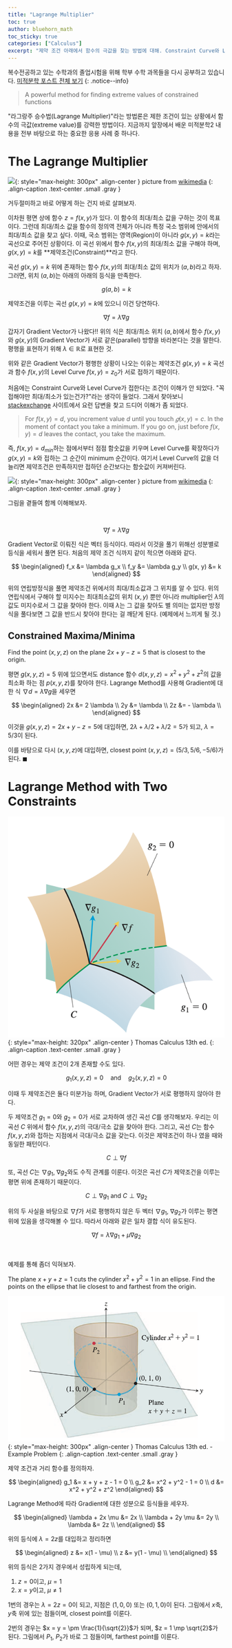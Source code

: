 ```yaml
---
title: "Lagrange Multiplier"
toc: true
author: bluehorn_math
toc_sticky: true
categories: ["Calculus"]
excerpt: "제약 조건 아래에서 함수의 극값을 찾는 방법에 대해. Constraint Curve와 Level Curve가 접할 때 최대/최소를 이룬다. 제약 조건이 두 개일 때는 Lagrange Multiplier가 2개 필요함. ✌️"
---
```


복수전공하고 있는 수학과의 졸업시험을 위해 학부 수학 과목들을 다시 공부하고 있습니다. [미적분학 포스트 전체 보기](/categories/calculus)
{: .notice--info}

> A powerful method for finding extreme values of constrained functions

"라그랑주 승수법(Lagrange Multiplier)"라는 방법론은 제한 조건이 있는 상황에서 함수의 극값(extreme value)를 강력한 방법이다. 지금까지 앞장에서 배운 미적분학2 내용을 전부 바탕으로 하는 중요한 응용 사례 중 하나다.

# The Lagrange Multiplier

![](https://upload.wikimedia.org/wikipedia/commons/thumb/f/fa/Lagrange_multiplier.png/300px-Lagrange_multiplier.png){: style="max-height: 300px" .align-center }
picture from [wikimedia](https://upload.wikimedia.org/wikipedia/commons/thumb/f/fa/Lagrange_multiplier.png/300px-Lagrange_multiplier.png)
{: .align-caption .text-center .small .gray }

거두절미하고 바로 어떻게 하는 건지 바로 살펴보자.

이차원 평면 상에 함수 $z = f(x, y)$가 있다. 이 함수의 최대/최소 값을 구하는 것이 목표이다. 그런데 최대/최소 값을 함수의 정의역 전체가 아니라 특정 국소 범위에 안에서의 최대/최소 값을 찾고 싶다. 이때, 국소 범위는 영역(Region)이 아니라 $g(x, y) = k$라는 곡선으로 주어진 상황이다. 이 곡선 위에서 함수 $f(x, y)$의 최대/최소 값을 구해야 하며, $g(x, y) = k$를 **제약조건(Constraint)**라고 한다.

곡선 $g(x, y) = k$ 위에 존재하는 함수 $f(x, y)$의 최대/최소 값의 위치가 $(a, b)$라고 하자. 그러면, 위치 $(a, b)$는 아래의 아래의 등식을 만족한다.

$$
g(a, b) = k
$$

제약조건을 이루는 곡선 $g(x, y) = k$에 있으니 이건 당연하다.

$$
\nabla f = \lambda \nabla g
$$

갑자기 Gradient Vector가 나왔다!! 위의 식은 최대/최소 위치 $(a, b)$에서 함수 $f(x, y)$와 $g(x, y)$의 Gradient Vector가 서로 같은(parallel) 방향을 바라본다는 것을 말한다. 평행을 표현하기 위해 $\lambda \in \mathbb{R}$로 표현한 것.

위와 같은 Gradient Vector가 평행한 상황이 나오는 이유는 제약조건 $g(x, y) = k$ 곡선과 함수 $f(x, y)$의 Level Curve $f(x, y) = z_0$가 서로 접하기 때문이다.

처음에는 Constraint Curve와 Level Curve가 접한다는 조건이 이해가 안 되었다. "꼭 접해야만 최대/최소가 있는건가?"라는 생각이 들었다. 그래서 찾아보니 [stackexchange](https://math.stackexchange.com/questions/1765722/in-lagrange-multiplier-why-level-curves-of-f-and-g-are-tangent-to-each-othe) 사이트에서 요런 답변을 찾고 드디어 이해가 좀 되었다.

> For $f(x, y) = d$, you increment value $d$ until you touch $𝑔(x, y)=c$. In the moment of contact you take a minimum. If you go on, just before $f(x, y) = d$ leaves the contact, you take the maximum.

즉, $f(x, y) = d_{min}$하는 점에서부터 점점 함숫값을 키우며 Level Curve를 확장하다가 $g(x, y) = k$와 접하는 그 순간이 minimum 순간이다. 여기서 Level Curve의 값을 더 늘리면 제약조건은 만족하지만 접하던 순간보다는 함숫값이 커져버린다.

![](https://upload.wikimedia.org/wikipedia/commons/thumb/f/fa/Lagrange_multiplier.png/300px-Lagrange_multiplier.png){: style="max-height: 300px" .align-center }
picture from [wikimedia](https://upload.wikimedia.org/wikipedia/commons/thumb/f/fa/Lagrange_multiplier.png/300px-Lagrange_multiplier.png)
{: .align-caption .text-center .small .gray }

그림을 곁들여 함께 이해해보자.

<br/>

$$
\nabla f = \lambda \nabla g
$$

Gradient Vector로 이뤄진 식은 벡터 등식이다. 따라서 이것을 풀기 위해선 성분별로 등식을 세워서 풀면 된다. 처음의 제약 조건 식까지 같이 적으면 아래와 같다.

$$
\begin{aligned}
f_x &= \lambda g_x \\
f_y &= \lambda g_y \\
g(x, y) &= k
\end{aligned}
$$

위의 연립방정식을 풀면 제약조건 위에서의 최대/최소값과 그 위치를 알 수 있다. 위의 연립식에서 구해야 할 미지수는 최대최소값의 위치 $(x, y)$ 뿐만 아니라 multiplier인 $\lambda$의 값도 미지수로서 그 값을 찾아야 한다. 이때 $\lambda$는 그 값을 찾아도 별 의미는 없지만 방정식을 풀다보면 그 값을 반드시 찾아야 한다는 걸 깨닫게 된다. (예제에서 느끼게 될 것.)


## Constrained Maxima/Minima

<div class="problem" markdown="1">

Find the point $(x, y, z)$ on the plane $2x + y - z = 5$ that is closest to the origin.

</div>

평면 $g(x, y, z) = 5$ 위에 있으면서도 distance 함수 $d(x, y, z) = x^2 + y^2 + z^2$의 값을 최소화 하는 점 $p(x, y, z)$를 찾아야 한다. Lagrange Method를 사용해 Gradient에 대한 식 $\nabla d = \lambda \nabla g$을 세우면

$$
\begin{aligned}
2x &= 2 \lambda \\
2y &= \lambda \\
2z &= - \lambda \\
\end{aligned}
$$

이것을 $g(x, y, z) = 2x + y - z = 5$에 대입하면, $2 \lambda + \lambda/2 + \lambda/2 = 5$가 되고, $\lambda = 5/3$이 된다.

이를 바탕으로 다시 $(x, y, z)$에 대입하면, closest point $(x, y, z) = (5/3, 5/6, -5/6)$가 된다. $\blacksquare$

# Lagrange Method with Two Constraints

![](/images/mathematics/calculus-2/lagrange-multiplier-with-two-constraints.png){: style="max-height: 320px" .align-center }
Thomas Calculus 13th ed.
{: .align-caption .text-center .small .gray }

어떤 경우는 제약 조건이 2개 존재할 수도 있다.

$$
g_1(x, y, z) = 0 \quad \text{and} \quad g_2(x, y, z) = 0
$$

이때 두 제약조건은 둘다 미분가능 하며, Gradient Vector가 서로 평행하지 않아야 한다.

두 제약조건 $g_1 = 0$와 $g_2 = 0$가 서로 교차하여 생긴 곡선 $C$를 생각해보자. 우리는 이 곡선 $C$ 위에서 함수 $f(x, y, z)$의 극대/극소 값을 찾아야 한다. 그리고, 곡선 $C$는 함수 $f(x, y, z)$와 접하는 지점에서 극대/극소 값을 갖는다. 이것은 제약조건이 하나 였을 때와 동일한 패턴이다.

$$
C \perp \nabla f
$$

또, 곡선 $C$는 $\nabla g_1$, $\nabla g_2$와도 수직 관계를 이룬다. 이것은 곡선 $C$가 제약조건을 이루는 평면 위에 존재하기 때문이다.

$$
C \perp \nabla g_1 \text{  and  } C \perp \nabla g_2
$$

위의 두 사실을 바탕으로 $\nabla f$가 서로 평행하지 않은 두 벡터 $\nabla g_1$, $\nabla g_2$가 이루는 평면 위에 있음을 생각해볼 수 있다. 따라서 아래와 같은 일차 결합 식이 유도된다.

$$
\nabla f = \lambda \nabla g_1 + \mu \nabla g_2
$$

<br/>

예제를 통해 좀더 익혀보자.

<div class="problem" markdown="1">

The plane $x + y + z = 1$ cuts the cylinder $x^2 + y^2 = 1$ in an ellipse. Find the points on the ellipse that lie closest to and farthest from the origin.

</div>

![](/images/mathematics/calculus-2/lagrange-multiplier-with-two-constraints-example.png){: style="max-height: 300px" .align-center }
Thomas Calculus 13th ed. - Example Problem
{: .align-caption .text-center .small .gray }

제약 조건과 거리 함수를 정의하자.

$$
\begin{aligned}
g_1 &= x + y + z - 1 = 0 \\
g_2 &= x^2 + y^2 - 1 = 0 \\
d   &= x^2 + y^2 + z^2
\end{aligned}
$$

Lagrange Method에 따라 Gradient에 대한 성분으로 등식들을 세우자.

$$
\begin{aligned}
\lambda + 2x \mu &= 2x \\
\lambda + 2y \mu &= 2y \\
\lambda &= 2z \\
\end{aligned}
$$

위의 등식에 $\lambda = 2z$를 대입하고 정리하면

$$
\begin{aligned}
z &= x(1 - \mu) \\
z &= y(1 - \mu) \\
\end{aligned}
$$

위의 등식은 2가지 경우에서 성립하게 되는데,

1. $z = 0$이고, $\mu = 1$
2. $x = y$이고, $\mu \ne 1$

1번의 경우는 $\lambda = 2z = 0$이 되고, 지점은 $(1, 0, 0)$ 또는 $(0, 1, 0)$이 된다. 그림에서 $x$축, $y$축 위에 있는 점들이며, closest point를 이룬다.

2번의 경우는 $x = y = \pm \frac{1}{\sqrt{2}}$가 되며, $z = 1 \mp \sqrt{2}$가 된다. 그림에서 $P_1$, $P_2$가 바로 그 점들이며, farthest point를 이룬다.
